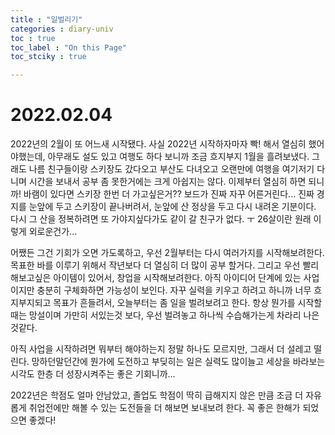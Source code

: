 ```yaml
---
title : "일벌리기"
categories : diary-univ
toc : true
toc_label : "On this Page"
toc_stciky : true

---
```

# 2022.02.04
2022년의 2월이 또 어느새 시작됐다. 사실 2022년 시작하자마자 빡! 해서 열심히 했어야했는데, 아무래도 설도 있고 여행도 하다 보니까 조금 흐지부지 1월을 흘려보냈다. 그래도 나름 친구들이랑 스키장도 갔다오고 부산도 다녀오고 오랜만에 여행을 여기저기 다니며 시간을 보내서 공부 좀 못한거에는 크게 아쉽지는 않다. 이제부터 열심히 하면 되니까! 바램이 있다면 스키장 한번 더 가고싶은거?? 보드가 진짜 자꾸 어른거린다... 진짜 경지를 눈앞에 두고 스키장이 끝나버려서, 눈앞에 산 정상을 두고 다시 내려온 기분이다. 다시 그 산을 정복하려면 또 가야지싶다가도 같이 갈 친구가 없다. ㅜ 26살이란 원래 이렇게 외로운건가...

어쨌든 그건 기회가 오면 가도록하고, 우선 2월부터는 다시 여러가지를 시작해보려한다. 목표한 바를 이루기 위해서 작년보다 더 열심히 더 많이 공부 할거다. 그리고 우선 빨리 해보고싶은 아이템이 있어서, 창업을 시작해보려한다. 아직 아이디어 단계에 있는 사업이지만 충분히 구체화하면 가능성이 보인다. 자꾸 실력을 키우고 하려고 하니까 너무 흐지부지되고 목표가 흔들려서, 오늘부터는 좀 일을 벌려보려고 한다. 항상 뭔가를 시작할때는 망설이며 가만히 서있는것 보다, 우선 벌려놓고 하나씩 수습해가는게 차라리 나은것같다.

아직 사업을 시작하려면 뭐부터 해야하는지 정말 하나도 모르지만, 그래서 더 설레고 떨린다. 망하던말던간에 뭔가에 도전하고 부딪히는 일은 실력도 많이늘고 세상을 바라보는 시각도 한층 더 성장시켜주는 좋은 기회니까...

2022년은 학점도 얼마 안남았고, 졸업도 학점이 딱히 급해지지 않은 만큼 조금 더 자유롭게 취업전에만 해볼 수 있는 도전들을 더 해보면 보내보려 한다. 꼭 좋은 한해가 되었으면 좋겠다! 
